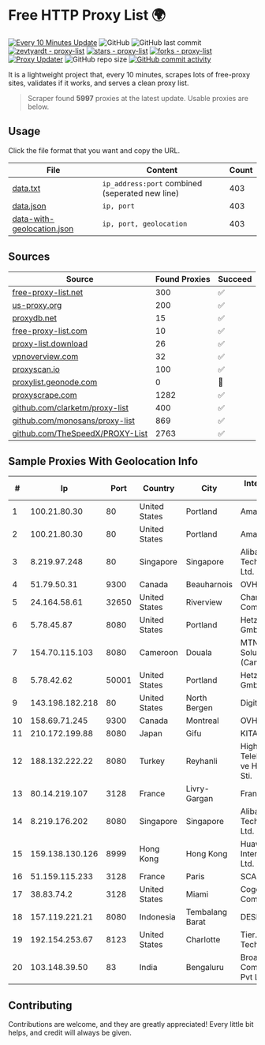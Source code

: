 
# Free HTTP Proxy List 🌍

[![Every 10 Minutes Update](https://github.com/mertguvencli/http-proxy-list/actions/workflows/main.yml/badge.svg?branch=main)](https://github.com/mertguvencli/http-proxy-list/actions/workflows/main.yml)
![GitHub](https://img.shields.io/github/license/mertguvencli/http-proxy-list)
![GitHub last commit](https://img.shields.io/github/last-commit/mertguvencli/http-proxy-list)
[![zevtyardt - proxy-list](https://img.shields.io/static/v1?label=zevtyardt&message=proxy-list&color=blue&logo=github)](https://github.com/zevtyardt/proxy-list "Go to GitHub repo")
[![stars - proxy-list](https://img.shields.io/github/stars/zevtyardt/proxy-list?style=social)](https://github.com/zevtyardt/proxy-list)
[![forks - proxy-list](https://img.shields.io/github/forks/zevtyardt/proxy-list?style=social)](https://github.com/zevtyardt/proxy-list)
[![Proxy Updater](https://github.com/zevtyardt/proxy-list/workflows/Proxy%20Updater/badge.svg)](https://github.com/zevtyardt/proxy-list/actions?query=workflow:"Proxy+Updater")
![GitHub repo size](https://img.shields.io/github/repo-size/zevtyardt/proxy-list)
[![GitHub commit activity](https://img.shields.io/github/commit-activity/m/zevtyardt/proxy-list?logo=commits)](https://github.com/zevtyardt/proxy-list/commits/main)

It is a lightweight project that, every 10 minutes, scrapes lots of free-proxy sites, validates if it works, and serves a clean proxy list.

> Scraper found **5997** proxies at the latest update. Usable proxies are below.

## Usage

Click the file format that you want and copy the URL.

|File|Content|Count|
|----|-------|-----|
|[data.txt](https://raw.githubusercontent.com/mertguvencli/http-proxy-list/main/proxy-list/data.txt)|`ip_address:port` combined (seperated new line)|403|
|[data.json](https://raw.githubusercontent.com/mertguvencli/http-proxy-list/main/proxy-list/data.json)|`ip, port`|403|
|[data-with-geolocation.json](https://raw.githubusercontent.com/mertguvencli/http-proxy-list/main/proxy-list/data-with-geolocation.json)|`ip, port, geolocation`|403|

## Sources

|Source|Found Proxies|Succeed|
|------|-------------|-------|
|[free-proxy-list.net](https://free-proxy-list.net)|300|✅|
|[us-proxy.org](https://www.us-proxy.org)|200|✅|
|[proxydb.net](http://proxydb.net)|15|✅|
|[free-proxy-list.com](https://free-proxy-list.com/?page=&port=&type%5B%5D=http&type%5B%5D=https&up_time=0&search=Search)|10|✅|
|[proxy-list.download](https://www.proxy-list.download/HTTP)|26|✅|
|[vpnoverview.com](https://vpnoverview.com/privacy/anonymous-browsing/free-proxy-servers)|32|✅|
|[proxyscan.io](https://www.proxyscan.io)|100|✅|
|[proxylist.geonode.com](https://proxylist.geonode.com/api/proxy-list?limit=300&page=1&sort_by=lastChecked&sort_type=desc&protocols=http,https)|0|🚫|
|[proxyscrape.com](https://api.proxyscrape.com/v2/?request=displayproxies&protocol=http&timeout=10000&country=all&ssl=all&anonymity=all)|1282|✅|
|[github.com/clarketm/proxy-list](https://raw.githubusercontent.com/clarketm/proxy-list/master/proxy-list-raw.txt)|400|✅|
|[github.com/monosans/proxy-list](https://raw.githubusercontent.com/monosans/proxy-list/main/proxies/http.txt)|869|✅|
|[github.com/TheSpeedX/PROXY-List](https://raw.githubusercontent.com/TheSpeedX/PROXY-List/master/http.txt)|2763|✅|


## Sample Proxies With Geolocation Info

|#|Ip|Port|Country|City|Internet Service Provider|
|-|--|----|-------|----|-------------------------|
|1|100.21.80.30|80|United States|Portland|Amazon.com, Inc.|
|2|100.21.80.30|80|United States|Portland|Amazon.com, Inc.|
|3|8.219.97.248|80|Singapore|Singapore|Alibaba (US) Technology Co., Ltd.|
|4|51.79.50.31|9300|Canada|Beauharnois|OVH SAS|
|5|24.164.58.61|32650|United States|Riverview|Charter Communications|
|6|5.78.45.87|8080|United States|Portland|Hetzner Online GmbH|
|7|154.70.115.103|8080|Cameroon|Douala|MTN Network Solutions (Cameroon)|
|8|5.78.42.62|50001|United States|Portland|Hetzner Online GmbH|
|9|143.198.182.218|80|United States|North Bergen|DigitalOcean, LLC|
|10|158.69.71.245|9300|Canada|Montreal|OVH SAS|
|11|210.172.199.88|8080|Japan|Gifu|KITAGATA|
|12|188.132.222.22|8080|Turkey|Reyhanli|High Speed Telekomunikasyon ve Hab. Hiz. Ltd. Sti.|
|13|80.14.219.107|3128|France|Livry-Gargan|France Telecom|
|14|8.219.176.202|8080|Singapore|Singapore|Alibaba (US) Technology Co., Ltd.|
|15|159.138.130.126|8999|Hong Kong|Hong Kong|Huawei International Pte. Ltd.|
|16|51.159.115.233|3128|France|Paris|SCALEWAY|
|17|38.83.74.2|3128|United States|Miami|Cogent Communications|
|18|157.119.221.21|8080|Indonesia|Tembalang Barat|DESNET|
|19|192.154.253.67|8123|United States|Charlotte|Tier.Net Technologies LLC|
|20|103.148.39.50|83|India|Bengaluru|Broadway Communication Pvt Ltd|



## Contributing

Contributions are welcome, and they are greatly appreciated! Every
little bit helps, and credit will always be given.

